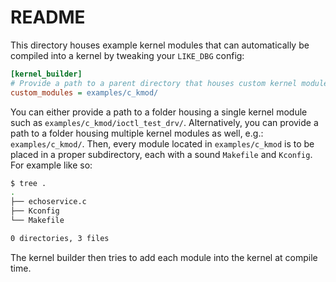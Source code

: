 # README

This directory houses example kernel modules that can automatically be compiled into a kernel by tweaking your `LIKE_DBG` config:

```ini
[kernel_builder]
# Provide a path to a parent directory that houses custom kernel modules (see the example)
custom_modules = examples/c_kmod/
```

You can either provide a path to a folder housing a single kernel module such as `examples/c_kmod/ioctl_test_drv/`.
Alternatively, you can provide a path to a folder housing multiple kernel modules as well, e.g.: `examples/c_kmod/`.
Then, every module located in `examples/c_kmod` is to be placed in a proper subdirectory, each with a sound `Makefile` and `Kconfig`.
For example like so:

```bash
$ tree .
.
├── echoservice.c
├── Kconfig
└── Makefile

0 directories, 3 files
```

The kernel builder then tries to add each module into the kernel at compile time.
